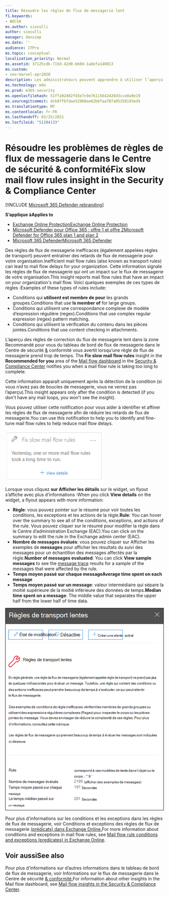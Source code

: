 ```yaml
---
title: Résoudre les règles de flux de messagerie lent
f1.keywords:
- NOCSH
ms.author: siosulli
author: siosulli
manager: dansimp
ms.date: ''
audience: ITPro
ms.topic: conceptual
localization_priority: Normal
ms.assetid: 37125cdb-715d-42d0-b669-1a8efa140813
ms.custom:
- seo-marvel-apr2020
description: Les administrateurs peuvent apprendre à utiliser l’aperçu corriger les règles de flux de messagerie lent dans le Centre de sécurité & conformité pour identifier et corriger les règles de flux de messagerie inefficaces ou rompues (également appelées règles de transport) dans leur organisation.
ms.technology: mdo
ms.prod: m365-security
ms.openlocfilehash: 51ffa92402fd3e7c9e76115642426d3cce0a9e19
ms.sourcegitcommit: dcb97fbfdae52960ae62b6faa707a05358193ed5
ms.translationtype: MT
ms.contentlocale: fr-FR
ms.lasthandoff: 03/25/2021
ms.locfileid: "51204133"
---
```

# <a name="fix-slow-mail-flow-rules-insight-in-the-security--compliance-center"></a><span data-ttu-id="a88fe-103">Résoudre les problèmes de règles de flux de messagerie dans le Centre de sécurité & conformité</span><span class="sxs-lookup"><span data-stu-id="a88fe-103">Fix slow mail flow rules insight in the Security & Compliance Center</span></span>

[!INCLUDE [Microsoft 365 Defender rebranding](../includes/microsoft-defender-for-office.md)]

<span data-ttu-id="a88fe-104">**S’applique à**</span><span class="sxs-lookup"><span data-stu-id="a88fe-104">**Applies to**</span></span>
- [<span data-ttu-id="a88fe-105">Exchange Online Protection</span><span class="sxs-lookup"><span data-stu-id="a88fe-105">Exchange Online Protection</span></span>](exchange-online-protection-overview.md)
- [<span data-ttu-id="a88fe-106">Microsoft Defender pour Office 365 : offre 1 et offre 2</span><span class="sxs-lookup"><span data-stu-id="a88fe-106">Microsoft Defender for Office 365 plan 1 and plan 2</span></span>](defender-for-office-365.md)
- [<span data-ttu-id="a88fe-107">Microsoft 365 Defender</span><span class="sxs-lookup"><span data-stu-id="a88fe-107">Microsoft 365 Defender</span></span>](../defender/microsoft-365-defender.md)

<span data-ttu-id="a88fe-108">Des règles de flux de messagerie inefficaces (également appelées règles de transport) peuvent entraîner des retards de flux de messagerie pour votre organisation.</span><span class="sxs-lookup"><span data-stu-id="a88fe-108">Inefficient mail flow rules (also known as transport rules) can lead to mail flow delays for your organization.</span></span> <span data-ttu-id="a88fe-109">Cette information signale les règles de flux de messagerie qui ont un impact sur le flux de messagerie de votre organisation.</span><span class="sxs-lookup"><span data-stu-id="a88fe-109">This insight reports mail flow rules that have an impact on your organization's mail flow.</span></span> <span data-ttu-id="a88fe-110">Voici quelques exemples de ces types de règles :</span><span class="sxs-lookup"><span data-stu-id="a88fe-110">Examples of these types of rules include:</span></span>

- <span data-ttu-id="a88fe-111">Conditions qui **utilisent est membre de pour** les grands groupes.</span><span class="sxs-lookup"><span data-stu-id="a88fe-111">Conditions that use **Is member of** for large groups.</span></span>
- <span data-ttu-id="a88fe-112">Conditions qui utilisent une correspondance complexe de modèle d’expression régulière (regex).</span><span class="sxs-lookup"><span data-stu-id="a88fe-112">Conditions that use complex regular expression (regex) pattern matching.</span></span>
- <span data-ttu-id="a88fe-113">Conditions qui utilisent la vérification du contenu dans les pièces jointes.</span><span class="sxs-lookup"><span data-stu-id="a88fe-113">Conditions that use content checking in attachments.</span></span>

<span data-ttu-id="a88fe-114">L’aperçu des règles de  correction du flux [](mail-flow-insights-v2.md) de messagerie lent dans la zone Recommandé pour vous du tableau de bord de flux de messagerie dans le Centre de sécurité [&](https://protection.office.com) conformité vous avertit lorsqu’une règle de flux de messagerie prend trop de temps. </span><span class="sxs-lookup"><span data-stu-id="a88fe-114">The **Fix slow mail flow rules** insight in the **Recommended for you** area of the [Mail flow dashboard](mail-flow-insights-v2.md) in the [Security & Compliance Center](https://protection.office.com) notifies you when a mail flow rule is taking too long to complete.</span></span>

<span data-ttu-id="a88fe-115">Cette information apparaît uniquement après la détection de la condition (si vous n’avez pas de boucles de messagerie, vous ne verrez pas l’aperçu).</span><span class="sxs-lookup"><span data-stu-id="a88fe-115">This insight appears only after the condition is detected (if you don't have any mail loops, you won't see the insight).</span></span>

<span data-ttu-id="a88fe-116">Vous pouvez utiliser cette notification pour vous aider à identifier et affiner les règles de flux de messagerie afin de réduire les retards de flux de messagerie.</span><span class="sxs-lookup"><span data-stu-id="a88fe-116">You can use this notification to help you to identify and fine-tune mail flow rules to help reduce mail flow delays.</span></span>

![Résoudre les problèmes de règles de flux de messagerie dans la zone Recommandé pour vous du tableau de bord de flux de messagerie](../../media/mfi-fix-slow-mail-flow-rules.png)

<span data-ttu-id="a88fe-118">Lorsque vous cliquez **sur Afficher les détails** sur le widget, un flyout s’affiche avec plus d’informations :</span><span class="sxs-lookup"><span data-stu-id="a88fe-118">When you click **View details** on the widget, a flyout appears with more information:</span></span>

- <span data-ttu-id="a88fe-119">**Règle**: vous pouvez pointer sur le résumé pour voir toutes les conditions, les exceptions et les actions de la règle.</span><span class="sxs-lookup"><span data-stu-id="a88fe-119">**Rule**: You can hover over the summary to see all of the conditions, exceptions, and actions of the rule.</span></span> <span data-ttu-id="a88fe-120">Vous pouvez cliquer sur le résumé pour modifier la règle dans le Centre d’administration Exchange (EAC).</span><span class="sxs-lookup"><span data-stu-id="a88fe-120">You can click on the summary to edit the rule in the Exchange admin center (EAC).</span></span>
- <span data-ttu-id="a88fe-121">**Nombre de messages évalués**: vous pouvez [](message-trace-scc.md) cliquer sur Afficher les exemples de **messages** pour afficher les résultats du suivi des messages pour un échantillon des messages affectés par la règle.</span><span class="sxs-lookup"><span data-stu-id="a88fe-121">**Number of messages evaluated**: You can click **View sample messages** to see the [message trace](message-trace-scc.md) results for a sample of the messages that were affected by the rule.</span></span>
- <span data-ttu-id="a88fe-122">**Temps moyen passé sur chaque message**</span><span class="sxs-lookup"><span data-stu-id="a88fe-122">**Average time spent on each message**</span></span>
- <span data-ttu-id="a88fe-123">**Temps moyen passé sur un message**: valeur intermédiaire qui sépare la moitié supérieure de la moitié inférieure des données de temps.</span><span class="sxs-lookup"><span data-stu-id="a88fe-123">**Median time spent on a message**: The middle value that separates the upper half from the lower half of time data.</span></span>

![Volant de détails qui s’affiche après avoir cliqué sur Afficher les détails sur l’aperçu des règles de flux de messagerie lent fix](../../media/mfi-fix-slow-mail-flow-rules-details.png)

<span data-ttu-id="a88fe-125">Pour plus d’informations sur les conditions et les exceptions dans les règles de flux de messagerie, voir Conditions et exceptions des règles de flux de messagerie [(prédicats) dans Exchange Online.](/Exchange/security-and-compliance/mail-flow-rules/conditions-and-exceptions)</span><span class="sxs-lookup"><span data-stu-id="a88fe-125">For more information about conditions and exceptions in mail flow rules, see [Mail flow rule conditions and exceptions (predicates) in Exchange Online](/Exchange/security-and-compliance/mail-flow-rules/conditions-and-exceptions).</span></span>

## <a name="see-also"></a><span data-ttu-id="a88fe-126">Voir aussi</span><span class="sxs-lookup"><span data-stu-id="a88fe-126">See also</span></span>

<span data-ttu-id="a88fe-127">Pour plus d’informations sur d’autres informations dans le tableau de bord de flux de messagerie, voir Informations sur le flux de messagerie dans le Centre de sécurité [& conformité.](mail-flow-insights-v2.md)</span><span class="sxs-lookup"><span data-stu-id="a88fe-127">For information about other insights in the Mail flow dashboard, see [Mail flow insights in the Security & Compliance Center](mail-flow-insights-v2.md).</span></span>